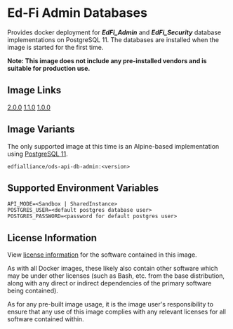 # Ed-Fi Admin Databases

Provides docker deployment for **_EdFi_Admin_** and **_EdFi_Security_** database
implementations on PostgreSQL 11. The databases are installed when the image is
started for the first time.

**Note: This image does not include any pre-installed vendors and is suitable
for production use.**

## Image Links

[2.0.0](https://github.com/Ed-Fi-Alliance-OSS/Ed-Fi-ODS-Docker/blob/v2.0.0/DB-Admin/Alpine/pgsql/Dockerfile)
[1.1.0](https://github.com/Ed-Fi-Alliance-OSS/Ed-Fi-ODS-Docker/blob/v1.1.0/DB-Admin/Dockerfile)
[1.0.0](https://github.com/Ed-Fi-Alliance-OSS/Ed-Fi-ODS-Docker/blob/v1.0.0/DB-Admin/Dockerfile)

## Image Variants

The only supported image at this time is an Alpine-based implementation using
[PostgreSQL 11](https://hub.docker.com/_/postgres).

`edfialliance/ods-api-db-admin:<version>`

## Supported Environment Variables

``` none
API_MODE=<Sandbox | SharedInstance>
POSTGRES_USER=<default postgres database user>
POSTGRES_PASSWORD=<password for default postgres user>
```

## License Information

View [license
information](https://github.com/Ed-Fi-Alliance-OSS/Ed-Fi-ODS-Docker/blob/main/LICENSE)
for the software contained in this image.

As with all Docker images, these likely also contain other software which may be
under other licenses (such as Bash, etc. from the base distribution, along with
any direct or indirect dependencies of the primary software being contained).

As for any pre-built image usage, it is the image user's responsibility to
ensure that any use of this image complies with any relevant licenses for all
software contained within.
